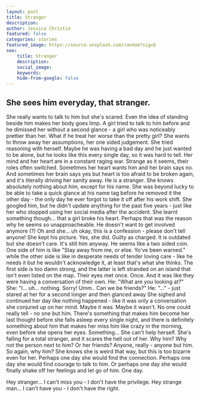 ```yaml
---
layout: post
title: Stranger
description:
author: Jessica Christie
featured: false
categories: stories
featured_image: https://source.unsplash.com/random?sig=6
seo: 
    title: Stranger
    description: 
    social_image: 
    keywords: 
    hide-from-google: false
---
```


## She sees him everyday, that stranger.

She really wants to talk to him but she's scared. Even the idea of standing beside him makes her body goes limp. A girl tried to talk to him before and he dimissed her without a second glance - a girl who was noticeably prettier than her. What if he treat her worse than the pretty girl?
She wants to throw away her assumptions, her one sided judgement. She tried reasoning with herself. Maybe he was having a bad day and he just wanted to be alone, but he looks like this every single day, so it was hard to tell. Her mind and her heart are in a constant raging war. Strange as it seems, their roles often switched. Sometimes her heart wants him and her brain says no. And sometimes her brain says yes but heart is too afraid to be broken again, and it's literally driving her sanity away.
He is a stranger. She knows absolutely nothing about him, except for his name. She was beyond lucky to be able to take a quick glance at his name tag before he removed it the other day - the only day he ever forgot to take it off after his work shift. She googled him, but he didn't update anything for the past five years - just like her who stopped using her social media after the accident.
She learnt something though... that a girl broke his heart. Perhaps that was the reason why he seems so unapproacheable. He doesn't want to get involved anymore (?) Oh and she... uh okay, this is a confession - please don't tell anyone! She kept his picture. Yes, she did. Guilty as charged. It is outdated but she doesn't care. It's still him anyway.
He seems like a two sided coin. One side of him is like "Stay away from me, or else. Yo've been warned." while the other side is like in desperate needs of tender loving care - like he needs it but he wouldn't acknowledge it, at least that's what she thinks. The first side is too damn strong, and the latter is left stranded on an island that isn't even listed on the map.
Their eyes met once. Once. And it was like they were having a conversation of their own.
He: "What are you looking at?"
She: "I... uh... nothing. Sorry! Umm.. Can we be friends?"
He: "..." - just stared at her for a second longer and then glanced away
She sighed and continued her day like nothing happened - like it was only a conversation she conjured up on her mind. Maybe it was. Maybe it wasn't. No one could really tell - no one but him.
There's something that makes him become her last thought before she falls asleep every single night, and there is definitely something about him that makes her miss him like crazy in the morning, even before she opens her eyes. Something...
She can't help herself. She's falling for a total stranger, and it scares the hell out of her. Why him? Why not the person next to him? Or her friends? Anyone, really - anyone but him. So again, why him? She knows she is weird that way, but this is too bizarre even for her.
Perhaps one day she would find the connection. Perhaps one day she would find courage to talk to him. Or perhaps one day she would finally shake off her feelings and let go of him.
One day.

Hey stranger...
I can't miss you - I don't have the privilege.
Hey strange man...
I can't have you - I don't have the right.